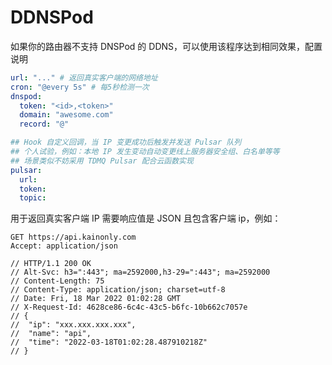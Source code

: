 # DDNSPod

如果你的路由器不支持 DNSPod 的 DDNS，可以使用该程序达到相同效果，配置说明

```yaml
url: "..." # 返回真实客户端的网络地址
cron: "@every 5s" # 每5秒检测一次
dnspod:
  token: "<id>,<token>"
  domain: "awesome.com"
  record: "@"

## Hook 自定义回调，当 IP 变更成功后触发并发送 Pulsar 队列
## 个人试验，例如：本地 IP 发生变动自动变更线上服务器安全组、白名单等等
## 场景类似不妨采用 TDMQ Pulsar 配合云函数实现
pulsar:
  url:
  token:
  topic:
```

用于返回真实客户端 IP 需要响应值是 JSON 且包含客户端 ip，例如：

```http request
GET https://api.kainonly.com
Accept: application/json

// HTTP/1.1 200 OK
// Alt-Svc: h3=":443"; ma=2592000,h3-29=":443"; ma=2592000
// Content-Length: 75
// Content-Type: application/json; charset=utf-8
// Date: Fri, 18 Mar 2022 01:02:28 GMT
// X-Request-Id: 4628ce86-6c4c-43c5-b6fc-10b662c7057e
// {
// 	"ip": "xxx.xxx.xxx.xxx",
// 	"name": "api",
// 	"time": "2022-03-18T01:02:28.487910218Z"
// }
```